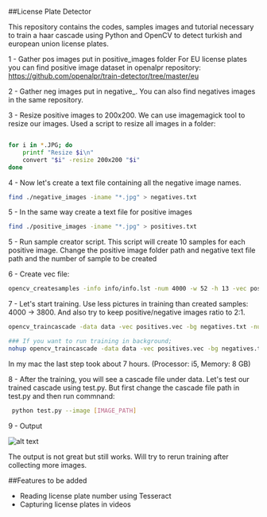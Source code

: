 ##License Plate Detector

This repository contains the codes, samples images and tutorial necessary to train a haar cascade using Python and OpenCV to detect turkish and european union license plates. 


1 - Gather pos images put in positive_images folder
For EU license plates you can find positive image dataset in openalpr repository: 
https://github.com/openalpr/train-detector/tree/master/eu

2 - Gather neg images put in negative_.
You can also find negatives images in the same repository.


3 - Resize positive images to 200x200. We can use imagemagick tool to resize our images. Used a script to resize all images in a folder:

```bash

for i in *.JPG; do
    printf "Resize $i\n"
    convert "$i" -resize 200x200 "$i"
done

```

4 - Now let's create a text file containing all the negative image names.

```bash
find ./negative_images -iname "*.jpg" > negatives.txt
```
5 - In the same way create a text file for positive images

```bash
find ./positive_images -iname "*.jpg" > positives.txt
```

5 - Run sample creator script. This script will create 10 samples for each positive image. Change the positive image folder path and negative text file path and the number of sample to be created


6 - Create vec file: 
```bash
opencv_createsamples -info info/info.lst -num 4000 -w 52 -h 13 -vec positives.vec
```

7 - Let's start training. Use less pictures in training than created samples: 4000 -> 3800. And also try to keep positive/negative images ratio to 2:1.
```bash
opencv_traincascade -data data -vec positives.vec -bg negatives.txt -numPos 3800 -numNeg 1900 -numStages 10 -w 52 -h 13

### If you want to run training in background;
nohup opencv_traincascade -data data -vec positives.vec -bg negatives.txt -numPos 3800 -numNeg 1900 -numStages 10 -w 52 -h 13 &
```

In my mac the last step took about 7 hours. (Processor: i5, Memory: 8 GB)

8 - After the training, you will see a cascade file under data. Let's test our trained cascade using test.py. But first change the cascade file path in test.py and then run commnand:

```bash
 python test.py --image [IMAGE_PATH]
```

9 - Output

![alt text](https://raw.githubusercontent.com/muratlutfigoncu/turkish-license-plate-detector/master/output/output.png)

The output is not great but still works. Will try to rerun training after collecting more images.


##Features to be added

- Reading license plate number using Tesseract
- Capturing license plates in videos